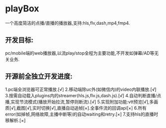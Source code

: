 # playBox
一个高度简洁的点播/直播的播放器,支持:hls,flv,dash,mp4,fmp4.
## 开发目标:
pc/mobile端的web播放器,以流play/stop全程为主要功能,不开发如弹幕/AD等无关业务.
## 开源前全独立开发进度:
1.pc端全浏览器可正常播放.[√]
2.移动端除uc外(如微信内)的video内联播放.[√]
3.按需自动载入plugins内的streamer(hls.js,flv.js,dash.js).[√]
4.自动判断直播/点播,实现节流模式(播放开始拉流,暂停则断流).[√]
5.实现附加功能:vtt预览[√],多画质[√],截图[√],实时切换[√],直播自动追帧[×].全事件流的回调api[×]
6.所有error(如掉帧,网络故障,主播中断等)的自动waiting和retry.[×]
7.支持hls的直播时移解析.[×]
